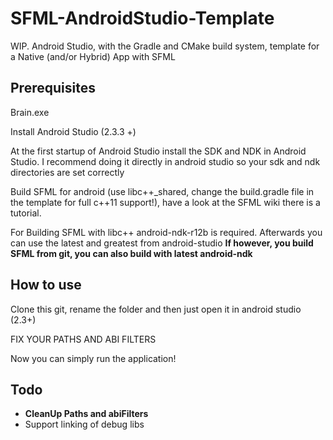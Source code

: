 # SFML-AndroidStudio-Template

WIP. Android Studio, with the Gradle and CMake build system, template for a Native (and/or Hybrid) App with SFML

## Prerequisites

Brain.exe

Install Android Studio (2.3.3 +)

At the first startup of Android Studio install the SDK and NDK in Android Studio.
I recommend doing it directly in android studio so your sdk and ndk directories are set correctly

Build SFML for android (use libc++_shared, change the build.gradle file in the template for full c++11 support!),
have a look at the SFML wiki there is a tutorial. 

For Building SFML with libc++ android-ndk-r12b is required. Afterwards you can use the latest and greatest from android-studio
**If however, you build SFML from git, you can also build with latest android-ndk**

## How to use

Clone this git, rename the folder and then just open it in android studio (2.3+)

FIX YOUR PATHS AND ABI FILTERS

Now you can simply run the application! 

## Todo

- **CleanUp Paths and abiFilters**
- Support linking of debug libs
